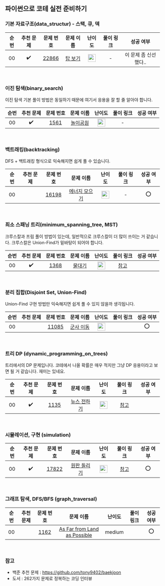 ## 파이썬으로 코테 실전 준비하기

### 기본 자료구조(data_structur) - 스택, 큐, 덱

| 순번 |     추천 문제      |                                 문제 번호                                 |                                 문제 이름                                  |                                       난이도                                       | 풀이 링크 |       성공 여부       |
| :--: | :----------------: | :-----------------------------------------------------------------------: | :------------------------------------------------------------------------: | :--------------------------------------------------------------------------------: | :-------: | :-------------------: |
|  00  | :heavy_check_mark: | <a href="https://www.acmicpc.net/problem/22866" target="_blank">22866</a> | <a href="https://www.acmicpc.net/problem/1561" target="_blank">탑 보기</a> | <img height="25px" width="25px" src="https://static.solved.ac/tier_small/13.svg"/> |     -     | 이 문제 좀 신선했다.. |

<br>

### 이진 탐색(binary_search)

이진 탐색 기본 풀이 방법은 동일하기 때문에 여기서 응용을 잘 할 줄 알아야 합니다.

| 순번 |     추천 문제      |                                문제 번호                                |                                  문제 이름                                  |                                       난이도                                       | 풀이 링크 | 성공 여부 |
| :--: | :----------------: | :---------------------------------------------------------------------: | :-------------------------------------------------------------------------: | :--------------------------------------------------------------------------------: | :-------: | :-------: |
|  00  | :heavy_check_mark: | <a href="https://www.acmicpc.net/problem/1561" target="_blank">1561</a> | <a href="https://www.acmicpc.net/problem/1561" target="_blank">놀이공원</a> | <img height="25px" width="25px" src="https://static.solved.ac/tier_small/14.svg"/> |     -     |           |

<br>

### 백트래킹(backtracking)

DFS + 백트래킹 형식으로 익숙해지면 쉽게 풀 수 있습니다.

| 순번 | 추천 문제 |                                 문제 번호                                 |                                     문제 이름                                     |                                       난이도                                       | 풀이 링크 | 성공 여부 |
| :--: | :-------: | :-----------------------------------------------------------------------: | :-------------------------------------------------------------------------------: | :--------------------------------------------------------------------------------: | :-------: | :-------: |
|  00  |           | <a href="https://www.acmicpc.net/problem/16198" target="_blank">16198</a> | <a href="https://www.acmicpc.net/problem/16198" target="_blank">에너지 모으기</a> | <img height="25px" width="25px" src="https://static.solved.ac/tier_small/10.svg"/> |     -     |    :o:    |

<br>

### 최소 스패닝 트리(minimum_spanning_tree, MST)

크루스칼과 프림 풀이 방법이 있는데, 일반적으로 크루스칼이 더 많이 쓰이는 거 같습니다. 크루스칼은 Union-Find가 밑바탕이 되어야 합니다.

| 순번 |     추천 문제      |                                문제 번호                                |                                 문제 이름                                 |                                       난이도                                       |                            풀이 링크                             | 성공 여부 |
| :--: | :----------------: | :---------------------------------------------------------------------: | :-----------------------------------------------------------------------: | :--------------------------------------------------------------------------------: | :--------------------------------------------------------------: | :-------: |
|  00  | :heavy_check_mark: | <a href="https://www.acmicpc.net/problem/1368" target="_blank">1368</a> | <a href="https://www.acmicpc.net/problem/1368" target="_blank">물대기</a> | <img height="25px" width="25px" src="https://static.solved.ac/tier_small/14.svg"/> | <a href="https://welog.tistory.com/280" target="_blank">참고</a> |           |

<br>

### 분리 집합(Disjoint Set, Union-Find)

Union-Find 구현 방법만 익숙해지면 쉽게 풀 수 있지 않을까 생각됩니다.

| 순번 | 추천 문제 |                                 문제 번호                                 |                                   문제 이름                                   |                                       난이도                                       | 풀이 링크 | 성공 여부 |
| :--: | :-------: | :-----------------------------------------------------------------------: | :---------------------------------------------------------------------------: | :--------------------------------------------------------------------------------: | :-------: | :-------: |
|  00  |           | <a href="https://www.acmicpc.net/problem/11085" target="_blank">11085</a> | <a href="https://www.acmicpc.net/problem/11085" target="_blank">군사 이동</a> | <img height="25px" width="25px" src="https://static.solved.ac/tier_small/13.svg"/> |           |    :o:    |

<br>

### 트리 DP (dynamic_programming_on_trees)

트리에서의 DP 문제입니다. 코테에서 나올 확률은 매우 적지만 그냥 DP 응용이라고 보면 될 거 같습니다. 재미는 있네요.

| 순번 |     추천 문제      |                                문제 번호                                |                                   문제 이름                                    |                                       난이도                                       |                             풀이 링크                             | 성공 여부 |
| :--: | :----------------: | :---------------------------------------------------------------------: | :----------------------------------------------------------------------------: | :--------------------------------------------------------------------------------: | :---------------------------------------------------------------: | :-------: |
|  00  | :heavy_check_mark: | <a href="https://www.acmicpc.net/problem/1135" target="_blank">1135</a> | <a href="https://www.acmicpc.net/problem/1135" target="_blank">뉴스 전하기</a> | <img height="25px" width="25px" src="https://static.solved.ac/tier_small/14.svg"/> | <a href="https://lcyking.tistory.com/10" target="_blank">참고</a> |           |

<br>

### 시뮬레이션, 구현 (simulation)

| 순번 |     추천 문제      |                                 문제 번호                                 |                                    문제 이름                                    |                                       난이도                                       |                                   풀이 링크                                   | 성공 여부 |
| :--: | :----------------: | :-----------------------------------------------------------------------: | :-----------------------------------------------------------------------------: | :--------------------------------------------------------------------------------: | :---------------------------------------------------------------------------: | :-------: |
|  00  | :heavy_check_mark: | <a href="https://www.acmicpc.net/problem/17822" target="_blank">17822</a> | <a href="https://www.acmicpc.net/problem/17822" target="_blank">원판 돌리기</a> | <img height="25px" width="25px" src="https://static.solved.ac/tier_small/14.svg"/> | <a href="https://hoyeonkim795.github.io/posts/17822" target="_blank">참고</a> |    :o:    |

<br>

### 그래프 탐색, DFS/BFS (graph_traversal)

| 순번 | 추천 문제 |                                           문제 번호                                            |                                                        문제 이름                                                        | 난이도 | 풀이 링크 | 성공 여부 |
| :--: | :-------: | :--------------------------------------------------------------------------------------------: | :---------------------------------------------------------------------------------------------------------------------: | :----: | :-------: | :-------: |
|  00  |           | <a href="https://leetcode.com/problems/as-far-from-land-as-possible/" target="_blank">1162</a> | <a href="https://leetcode.com/problems/as-far-from-land-as-possible/" target="_blank"> As Far from Land as Possible</a> | medium |           |    :o:    |

<br>

### 참고

- 백준 추천 문제 : https://github.com/tony9402/baekjoon
- 도서 : 262가지 문제로 정복하는 코딩 인터뷰

